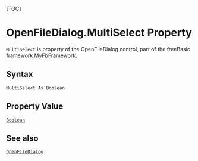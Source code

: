 [TOC]
# OpenFileDialog.MultiSelect Property

`MultiSelect` is property of the OpenFileDialog control, part of the freeBasic framework MyFbFramework.
## Syntax
```freeBasic
MultiSelect As Boolean
```
## Property Value
[`Boolean`]("https://www.freebasic.net/wiki/KeyPgBoolean")
## See also
[`OpenFileDialog`](OpenFileDialog.md)
